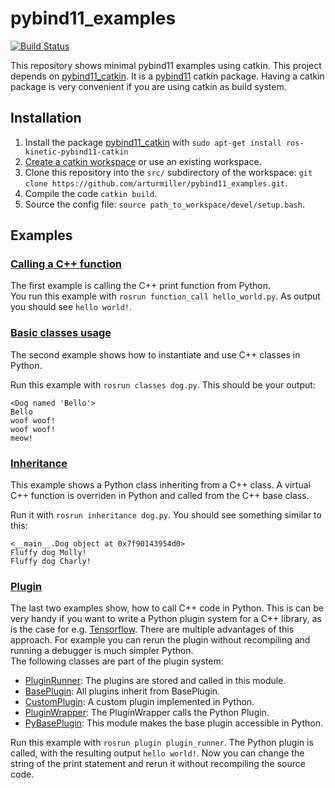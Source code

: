# pybind11_examples
[![Build Status](https://travis-ci.org/arturmiller/pybind11_examples.svg?branch=master)](https://travis-ci.org/arturmiller/pybind11_examples)

This repository shows minimal pybind11 examples using catkin. This project depends on [pybind11_catkin](https://github.com/ipab-slmc/pybind11_catkin). It is a [pybind11](https://github.com/pybind/pybind11) catkin package. Having a catkin package is very convenient if you are using catkin as build system.

## Installation
1. Install the package [pybind11_catkin](https://github.com/ipab-slmc/pybind11_catkin) with ```sudo apt-get install ros-kinetic-pybind11-catkin```
2. [Create a catkin workspace](https://catkin-tools.readthedocs.io/en/latest/quick_start.html#initializing-a-new-workspace) or use an existing workspace.
3. Clone this repository into the ```src/``` subdirectory of the workspace: ``git clone https://github.com/arturmiller/pybind11_examples.git``.
4. Compile the code ```catkin build```.
5. Source the config file: ```source path_to_workspace/devel/setup.bash```.

## Examples

### [Calling a C++ function](https://github.com/arturmiller/pybind11_examples/tree/master/function_call)
The first example is calling the C++ print function from Python.  
You run this example with ```rosrun function_call hello_world.py```. As output you should see ```hello world!```.

### [Basic classes usage](https://github.com/arturmiller/pybind11_examples/tree/master/classes)
The second example shows how to instantiate and use C++ classes in Python.

Run this example with ```rosrun classes dog.py```. This should be your output:
```
<Dog named 'Bello'>
Bello
woof woof!
woof woof!
meow!
```

### [Inheritance](https://github.com/arturmiller/pybind11_examples/tree/master/inheritance)
This example shows a Python class inheriting from a C++ class. A virtual C++ function is overriden in Python and called from the C++ base class.

Run it with ```rosrun inheritance dog.py```. You should see something similar to this:  
```
<__main__.Dog object at 0x7f90143954d0>
Fluffy dog Molly!
Fluffy dog Charly!
```

### [Plugin](https://github.com/arturmiller/pybind11_examples/tree/master/plugin)
The last two examples show, how to call C++ code in Python. This is can be very handy if you want to write a Python plugin system for a C++ library, as is the case for e.g. [Tensorflow](https://www.tensorflow.org/). There are multiple advantages of this approach. For example you can rerun the plugin without recompiling and running a debugger is much simpler Python.  
The following classes are part of the plugin system:
- [PluginRunner](https://github.com/arturmiller/pybind11_examples/blob/master/plugin/src/plugin_runner.cpp): The plugins are stored and called in this module.
- [BasePlugin](https://github.com/arturmiller/pybind11_examples/blob/master/plugin/src/base_plugin.cpp): All plugins inherit from BasePlugin.
- [CustomPlugin](https://github.com/arturmiller/pybind11_examples/blob/master/plugin/src/plugin/custom_plugin.py): A custom plugin implemented in Python.
- [PluginWrapper](https://github.com/arturmiller/pybind11_examples/blob/master/plugin/src/plugin_wrapper.cpp): The PluginWrapper calls the Python Plugin.
- [PyBasePlugin](https://github.com/arturmiller/pybind11_examples/blob/master/plugin/src/py_base_plugin.cpp): This module makes the base plugin accessible in Python.  

Run this example with ```rosrun plugin plugin_runner```. The Python plugin is called, with the resulting output ```hello world!```. Now you can change the string of the print statement and rerun it without recompiling the source code.
